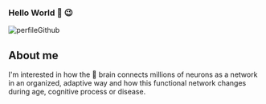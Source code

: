 ### Hello World 👋 😉

![perfileGithub](https://user-images.githubusercontent.com/62915864/177063846-413b004b-3618-4016-b0ff-f9a5cdae4776.png)

 ## About me

I'm interested in how the 🧠 brain connects millions of neurons as a network in an organized, adaptive way and how this functional network changes during age, cognitive process or disease.

